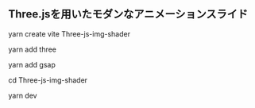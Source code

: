 ## Three.jsを用いたモダンなアニメーションスライド

yarn create vite Three-js-img-shader

yarn add three

yarn add gsap

cd Three-js-img-shader

yarn dev